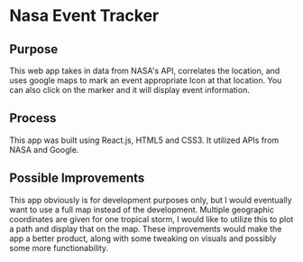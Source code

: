 # Nasa Event Tracker

## Purpose
This web app takes in data from NASA's API, correlates the location, and uses google maps to mark an event appropriate Icon at that location. You can also click on the
marker and it will display event information.

## Process
This app was built using React.js, HTML5 and CSS3. It utilized APIs from NASA and Google.

## Possible Improvements
This app obviously is for development purposes only, but I would eventually want to use a full map instead of the development. Multiple geographic coordinates are given for
one tropical storm, I would like to utilize this to plot a path and display that on the map. These improvements would make the app a better product, along with some tweaking
on visuals and possibly some more functionability.
